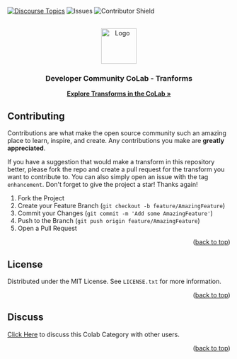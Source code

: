 <a id="readme-top"></a>

[![Discourse Topics][discourse-shield]][discourse-url]
![Issues][issues-shield]
![Contributor Shield][contributor-shield]

[discourse-shield]:https://img.shields.io/discourse/topics?label=Discuss%20This%20Tool&server=https%3A%2F%2Fdeveloper.sailpoint.com%2Fdiscuss%2Fc%2Fcolab%2Fcolab-transforms%2F70
[discourse-url]:https://developer.sailpoint.com/discuss/c/colab/colab-transforms/70
[issues-shield]:https://img.shields.io/github/issues/sailpoint-oss/colab-transforms?label=Issues
[contributor-shield]:https://img.shields.io/github/contributors/sailpoint-oss/colab-transforms?label=Contributors

<!-- PROJECT LOGO -->
<br />
<div align="center">
<img src="https://avatars.githubusercontent.com/u/63106368?s=200&v=4" alt="Logo" width="80" height="80">

  <h3 align="center">Developer Community CoLab - Tranforms</h3>

  <p align="center">
    <a href="https://developer.sailpoint.com/discuss/c/colab/colab-transforms/70"><strong>Explore Transforms in the CoLab »</strong></a>
  </p>
</div>

<!-- CONTRIBUTING -->
## Contributing

Contributions are what make the open source community such an amazing place to learn, inspire, and create. Any contributions you make are **greatly appreciated**.

If you have a suggestion that would make a transform in this repository better, please fork the repo and create a pull request for the transform you want to contribute to. You can also simply open an issue with the tag `enhancement`.
Don't forget to give the project a star! Thanks again!

1. Fork the Project
2. Create your Feature Branch (`git checkout -b feature/AmazingFeature`)
3. Commit your Changes (`git commit -m 'Add some AmazingFeature'`)
4. Push to the Branch (`git push origin feature/AmazingFeature`)
5. Open a Pull Request

<p align="right">(<a href="#readme-top">back to top</a>)</p>

<!-- LICENSE -->
## License

Distributed under the MIT License. See `LICENSE.txt` for more information.

<p align="right">(<a href="#readme-top">back to top</a>)</p>

<!-- CONTACT -->
## Discuss
[Click Here](https://developer.sailpoint.com/discuss/new-topic?title=Your%20CoLab%20question%20title&body=Your%20CoLab%20question%20body%20here&category_id=2&tags=colab) to discuss this Colab Category with other users.

<p align="right">(<a href="#readme-top">back to top</a>)</p>